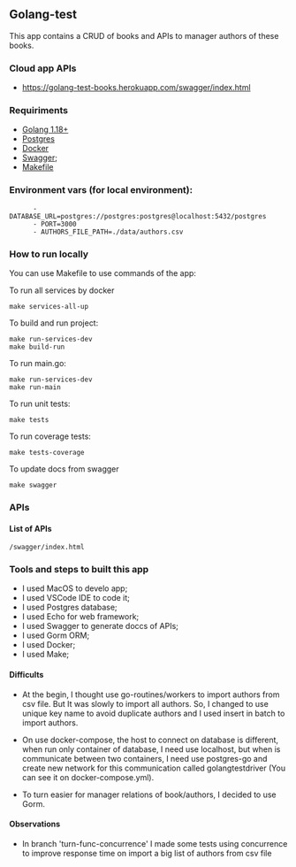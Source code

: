 ## Golang-test
This app contains a CRUD of books and APIs to manager authors of these books.

### Cloud app APIs
- https://golang-test-books.herokuapp.com/swagger/index.html

### Requiriments
- [Golang 1.18+](https://go.dev/)
- [Postgres](https://www.postgresql.org/)
- [Docker](https://www.docker.com/)
- [Swagger](https://github.com/swaggo/echo-swagger);
- [Makefile](https://makefiletutorial.com/)

### Environment vars (for local environment):
```
      - DATABASE_URL=postgres://postgres:postgres@localhost:5432/postgres
      - PORT=3000
      - AUTHORS_FILE_PATH=./data/authors.csv
```

### How to run locally

You can use Makefile to use commands of the app:

To run all services by docker
```
make services-all-up
```

To build and run project:
```
make run-services-dev
make build-run
```

To run main.go:
```
make run-services-dev
make run-main
```

To run unit tests:
```
make tests
```

To run coverage tests:
```
make tests-coverage
```

To update docs from swagger
```
make swagger
```

### APIs
#### List of APIs
```
/swagger/index.html
```

### Tools and steps to built this app

- I used MacOS to develo app;
- I used VSCode IDE to code it;
- I used Postgres database;
- I used Echo for web framework;
- I used Swagger to generate doccs of APIs;
- I used Gorm ORM;
- I used Docker;
- I used Make;

#### Difficults

- At the begin, I thought use go-routines/workers to import authors from csv file. But It was slowly to import all authors. So, I changed to use unique key name to avoid duplicate authors and I used insert in batch to import authors.

- On use docker-compose, the host to connect on database is different, when run only container of database, I need use localhost, but when is communicate between two containers, I need use postgres-go and create new network for this communication called golangtestdriver (You can see it on docker-compose.yml).

- To turn easier for manager relations of book/authors, I decided to use Gorm.

#### Observations
- In branch 'turn-func-concurrence' I made some tests using concurrence to improve response time on import a big list of authors from csv file
